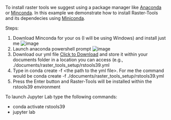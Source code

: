 To install raster tools we suggest using a package manager like [Anaconda](https://www.anaconda.com/products/distribution) or [Minconda](https://docs.conda.io/en/latest/miniconda.html).
In this example we demonstrate how to install Raster-Tools and its dependecies using [Miniconda](https://docs.conda.io/en/latest/miniconda.html).

Steps:
1. Download Minconda for your os (I will be using Windows) and install just me ![image](https://user-images.githubusercontent.com/11561085/200663300-db46d3e7-3787-4d9a-adbe-3774b33dfa33.png)
2. Launch anaconda powershell prompt ![image](https://user-images.githubusercontent.com/11561085/200663596-be258e6b-64bc-48f7-9e04-92ec6474f6ce.png)
3. Download our yml file <a href="./rstools39.yml" download>Click to Download</a> and store it within your documents folder in a location you can access (e.g., ./documents/raster_tools_setup/rstools39.yml
4. Type in conda create -f \<the path to the yml file\>. For me the command would be conda create -f ./documents/raster_tools_setup/rstools39.yml
5. Press the Enter button and Raster-Tools will be installed within the rstools39 environment

To launch Jupyter Lab type the following commands:
- conda activate rstools39
- jupyter lab
